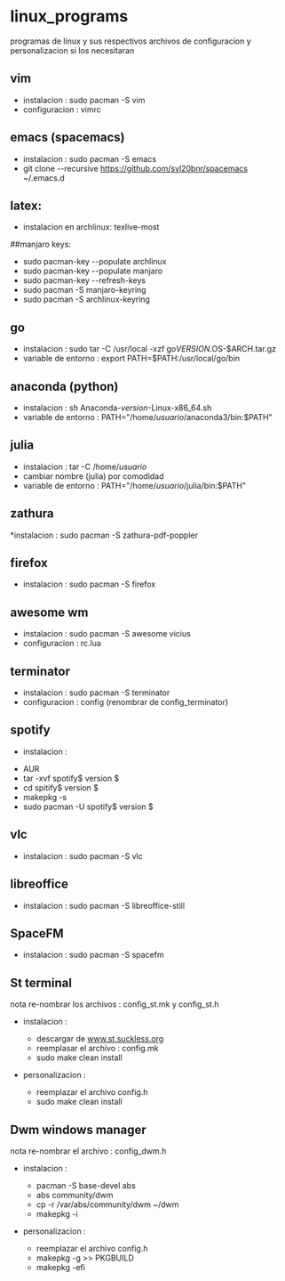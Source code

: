 # linux_programs
programas de linux y sus respectivos archivos de configuracion y personalizacion si los necesitaran

## vim

* instalacion : sudo pacman -S vim
* configuracion : vimrc

## emacs (spacemacs)

* instalacion : sudo pacman -S emacs
* git clone --recursive https://github.com/syl20bnr/spacemacs ~/.emacs.d

## latex:
* instalacion en archlinux: texlive-most

##manjaro keys:

* sudo pacman-key --populate archlinux
* sudo pacman-key --populate manjaro
* sudo pacman-key --refresh-keys
* sudo pacman -S manjaro-keyring
* sudo pacman -S archlinux-keyring

## go

* instalacion : sudo tar -C /usr/local -xzf go$VERSION.$OS-$ARCH.tar.gz
* variable de entorno : export PATH=$PATH:/usr/local/go/bin

## anaconda (python)

* instalacion : sh Anaconda-$version$-Linux-x86_64.sh
* variable de entorno : PATH="/home/$usuario$/anaconda3/bin:$PATH"

## julia

* instalacion : tar -C /home/$usuario$
* cambiar nombre (julia) por comodidad
* variable de entorno : PATH="/home/$usuario$/julia/bin:$PATH"

## zathura

*instalacion : sudo pacman -S zathura-pdf-poppler

## firefox

* instalacion : sudo pacman -S firefox

## awesome wm

* instalacion : sudo pacman -S awesome vicius
* configuracion : rc.lua

## terminator

* instalacion : sudo pacman -S terminator
* configuracion : config (renombrar de config_terminator)

## spotify

* instalacion : 

 - AUR
 - tar -xvf spotify$ version $
 - cd spitify$ version $
 - makepkg -s
 - sudo pacman -U spotify$ version $

## vlc

* instalacion : sudo pacman -S vlc

## libreoffice

* instalacion : sudo pacman -S libreoffice-still

## SpaceFM

* instalacion : sudo pacman -S spacefm

## St terminal

nota re-nombrar los archivos : config_st.mk y config_st.h

* instalacion : 
 
  - descargar de www.st.suckless.org
  - reemplasar el archivo : config.mk
  - sudo make clean install

* personalizacion : 

  - reemplazar el archivo config.h 
  - sudo make clean install

## Dwm windows manager

nota re-nombrar el archivo : config_dwm.h

* instalacion : 
 
  - pacman -S base-devel abs
  - abs community/dwm
  - cp -r /var/abs/community/dwm ~/dwm
  - makepkg -i

* personalizacion : 

  - reemplazar el archivo config.h
  - makepkg -g >> PKGBUILD
  - makepkg -efi
